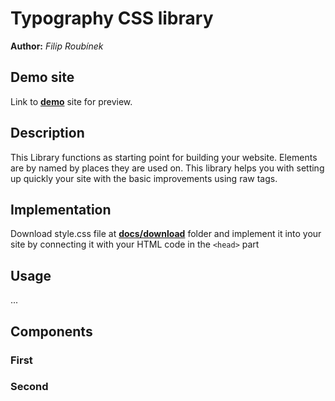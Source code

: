 # Typography CSS library
**Author:** *Filip Roubínek*
## Demo site
Link to **[demo](https://pslib-cz.github.io/2022l4web-css-typographic-library-FilipRoubinek/)** site for preview.
## Description
This Library functions as starting point for building your website. Elements are by named by places they are used on. This library helps you with setting up quickly your site with the basic improvements using raw tags.
## Implementation
Download style.css file at **[docs/download](https://github.com/pslib-cz/2022l4web-css-typographic-library-FilipRoubinek)** folder and implement it into your site by connecting it with your HTML code in the `<head>` part
## Usage
...
## Components
### First
### Second
